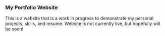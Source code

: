### My Portfolio Website

This is a website that is a work in progress to demonstrate my personal projects, skills, and resume. Website is not currently live, but hopefully will be soon!
